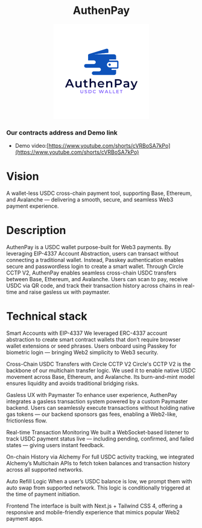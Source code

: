 <div align="center">
<h1>AuthenPay</h1>

<img src="./frontend/public/logo-authenpay.png" width="50%" height="50%"></img>

</div>

### Our contracts address and Demo link
- Demo video:[https://www.youtube.com/shorts/cVRBoSA7kPo](https://www.youtube.com/shorts/cVRBoSA7kPo)

# Vision
A wallet-less USDC cross-chain payment tool, supporting Base, Ethereum, and Avalanche — delivering a smooth, secure, and seamless Web3 payment experience.

# Description
AuthenPay is a USDC wallet purpose-built for Web3 payments. By leveraging EIP-4337 Account Abstraction, users can transact without connecting a traditional wallet. Instead, Passkey authentication enables secure and passwordless login to create a smart wallet. Through Circle CCTP V2, AuthenPay enables seamless cross-chain USDC transfers between Base, Ethereum, and Avalanche. Users can scan to pay, receive USDC via QR code, and track their transaction history across chains in real-time and raise gasless ux with paymaster.

# Technical stack
Smart Accounts with EIP-4337
We leveraged ERC-4337 account abstraction to create smart contract wallets that don’t require browser wallet extensions or seed phrases. Users onboard using Passkey for biometric login — bringing Web2 simplicity to Web3 security.

Cross-Chain USDC Transfers with Circle CCTP V2
Circle's CCTP V2 is the backbone of our multichain transfer logic. We used it to enable native USDC movement across Base, Ethereum, and Avalanche. Its burn-and-mint model ensures liquidity and avoids traditional bridging risks.

Gasless UX with Paymaster
To enhance user experience, AuthenPay integrates a gasless transaction system powered by a custom Paymaster backend. Users can seamlessly execute transactions without holding native gas tokens — our backend sponsors gas fees, enabling a Web2-like, frictionless flow.

Real-time Transaction Monitoring
We built a WebSocket-based listener to track USDC payment status live — including pending, confirmed, and failed states — giving users instant feedback.

On-chain History via Alchemy
For full USDC activity tracking, we integrated Alchemy’s Multichain APIs to fetch token balances and transaction history across all supported networks.

Auto Refill Logic
When a user’s USDC balance is low, we prompt them with auto swap from supported network. This logic is conditionally triggered at the time of payment initiation.

Frontend
The interface is built with Next.js + Tailwind CSS 4, offering a responsive and mobile-friendly experience that mimics popular Web2 payment apps.